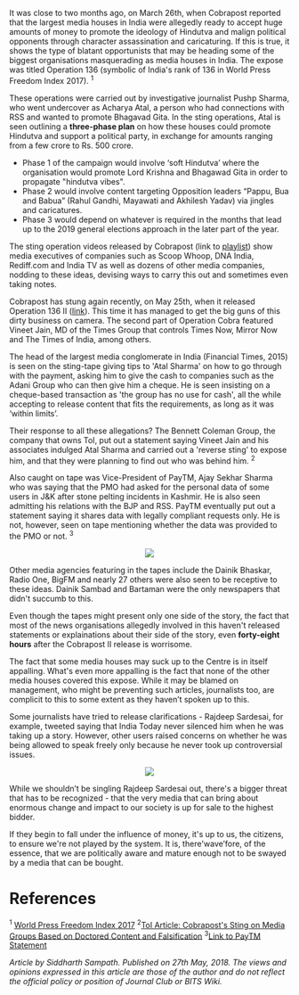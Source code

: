 <!-- TITLE: Operation 136: Press for Sale to the Highest Bidder  -->
<!-- SUBTITLE: An opinion editorial by Siddharth Sampath on the Cobrapost Expose and what it means for us. -->

It was close to two months ago, on March 26th, when Cobrapost reported that the largest media houses in India were allegedly ready to accept huge amounts of money to promote the ideology of Hindutva and malign political opponents through character assassination and caricaturing. If this is true, it shows the type of blatant opportunists that may be heading some of the biggest organisations masquerading as media houses in India. The expose was titled Operation 136 (symbolic of India's rank of 136 in World Press Freedom Index 2017). <sup>1</sup>

These operations were carried out by investigative journalist Pushp Sharma, who went undercover as Acharya Atal, a person who had connections with RSS and wanted to promote Bhagavad Gita. In the sting operations, Atal is seen outlining a **three-phase plan** on how these houses could promote Hindutva and support a political party, in exchange for amounts ranging from a few crore to Rs. 500 crore.

  - Phase 1 of the campaign would involve ‘soft Hindutva’ where the organisation would promote Lord Krishna and Bhagawad Gita in order to propagate "hindutva vibes".
  - Phase 2 would involve content targeting Opposition leaders “Pappu, Bua and Babua” (Rahul Gandhi, Mayawati and Akhilesh Yadav) via jingles and caricatures.
  - Phase 3 would depend on whatever is required in the months that lead up to the 2019 general elections approach in the later part of the year.

The sting operation videos released by Cobrapost (link to [playlist](https://www.youtube.com/playlist?list=PLtIitJsHQm64R3FYDlyEqoMB3ZJQUzQ8C)) show media executives of companies such as Scoop Whoop, DNA India, Rediff.com and India TV as well as dozens of other media companies, nodding to these ideas, devising ways to carry this out and sometimes even taking notes. 

Cobrapost has stung again recently, on May 25th, when it released Operation 136 II ([link](https://www.youtube.com/playlist?list=PLtIitJsHQm66Z2Vk7Us-YE_Bhy0_eYG_C)). This time it has managed to get the big guns of this dirty business on camera. The second part of Operation Cobra featured Vineet Jain, MD of the Times Group that controls Times Now, Mirror Now and The Times of India, among others. 

The head of the largest media conglomerate in India (Financial Times, 2015) is seen on the sting-tape giving tips to 'Atal Sharma' on how to go through with the payment, asking him to give the cash to companies such as the Adani Group who can then give him a cheque. He is seen insisting on a cheque-based transaction as 'the group has no use for cash', all the while accepting to release content that fits the requirements, as long as it was ‘within limits’.

Their response to all these allegations? The Bennett Coleman Group, the company that owns ToI, put out a statement saying Vineet Jain and his associates indulged Atal Sharma and carried out a 'reverse sting' to expose him, and that they were planning to find out who was behind him. <sup>2</sup>

Also caught on tape was Vice-President of PayTM, Ajay Sekhar Sharma who was saying that the PMO had asked for the personal data of some users in J&K after stone pelting incidents in Kashmir. He is also seen admitting his relations with the BJP and RSS. PayTM eventually put out a statement saying it shares data with legally compliant requests only. He is not, however, seen on tape mentioning whether the data was provided to the PMO or not. <sup>3</sup>

<center>
<img src = "https://wiki.bits-hyd.org/uploads/news/paytm-tweet.png">
</center>

Other media agencies featuring in the tapes include the Dainik Bhaskar, Radio One, BigFM and nearly 27 others were also seen to be receptive to these ideas. Dainik Sambad and Bartaman were the only newspapers that didn't succumb to this. 

Even though the tapes might present only one side of the story, the fact that most of the news organisations allegedly involved in this haven't released statements or explainations about their side of the story, even **forty-eight hours** after the Cobrapost II release is worrisome.

The fact that some media houses may suck up to the Centre is in itself appalling. What's even more appalling is the fact that none of the other media houses covered this expose. While it may be blamed on management, who might be preventing such articles, journalists too, are complicit to this to some extent as they haven’t spoken up to this. 

Some journalists have tried to release clarifications - Rajdeep Sardesai, for example, tweeted saying that India Today never silenced him when he was taking up a story. However, other users raised concerns on whether he was being allowed to speak freely only because he never took up controversial issues.

<center>
<img src = "https://wiki.bits-hyd.org/uploads/news/toi-reporter-reply-twitter-may-2018.png">
</center>

While we shouldn’t be singling Rajdeep Sardesai out, there's a bigger threat that has to be recognized - that the very media that can bring about enormous change and impact to our society is up for sale to the highest bidder.

If they begin to fall under the influence of money, it's up to us, the citizens, to ensure we're not played by the system. It is, there'wave’fore, of the essence, that we are politically aware and mature enough not to be swayed by a media that can be bought. 
# References
<sup>1</sup> [World Press Freedom Index 2017](https://rsf.org/en/ranking/2017)
<sup>2</sup>[ToI Article: Cobrapost's Sting on Media Groups Based on Doctored Content and Falsification](https://timesofindia.indiatimes.com/india/cobraposts-sting-on-media-groups-based-on-doctored-content-and-falsification/articleshow/64335830.cms)
<sup>3</sup>[Link to PayTM Statement](https://twitter.com/Paytm/status/1000042122119143424)

*Article by Siddharth Sampath. Published on 27th May, 2018. The views and opinions expressed in this article are those of the author and do not reflect the official policy or position of Journal Club or BITS Wiki.*